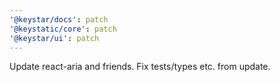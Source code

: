 ```yaml
---
'@keystar/docs': patch
'@keystatic/core': patch
'@keystar/ui': patch
---
```


Update react-aria and friends. Fix tests/types etc. from update.
